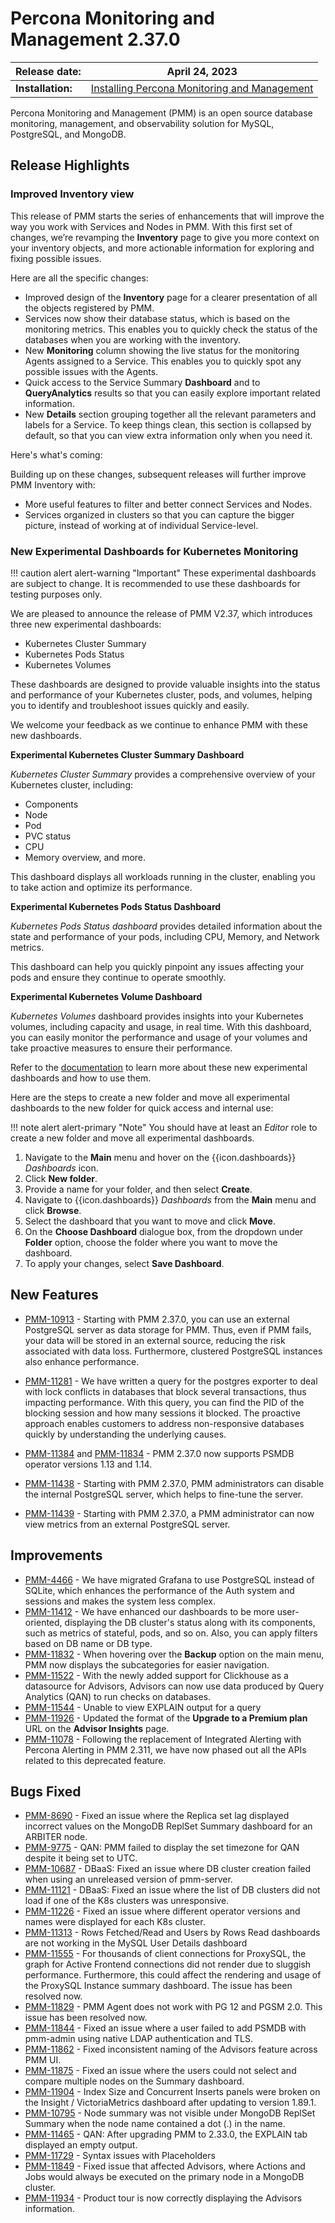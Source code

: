 # Percona Monitoring and Management 2.37.0

| **Release date:** | April 24, 2023                                                                                    |
| ----------------- | ----------------------------------------------------------------------------------------------- |
| **Installation:** | [Installing Percona Monitoring and Management](https://www.percona.com/software/pmm/quickstart) |

Percona Monitoring and Management (PMM) is an open source database monitoring, management, and observability solution for MySQL, PostgreSQL, and MongoDB.

<!---
!!! caution alert alert-warning "Important/Caution"
    Crucial points that need emphasis:

    - Important: A significant point that deserves emphasis.
    - Caution: Used to mean 'Continue with care'.
 --->


## Release Highlights


### Improved Inventory view

This release of PMM starts the series of enhancements that will improve the way you work with Services and Nodes in PMM. 
With this first set of changes, we’re revamping the **Inventory** page to give you more context on your inventory objects, and more actionable information for exploring and fixing possible issues. 

Here are all the specific changes: 

- Improved design of the **Inventory** page for a clearer presentation of all the objects registered by PMM. 
- Services now show their database status, which is based on the monitoring metrics. This enables you to quickly check the status of the databases when you are working with the inventory.  
- New **Monitoring** column showing the live status for the monitoring Agents assigned to a Service. This enables you to quickly spot any possible issues with the Agents.
- Quick access to the Service Summary **Dashboard** and to **QueryAnalytics** results so that you can easily explore important related information. 
- New **Details** section grouping together all the relevant parameters and labels for a Service. To keep things clean, this section is collapsed by default, so that you can view extra information only when you need it. 

Here's what's coming:

Building up on these changes, subsequent releases will further improve PMM Inventory with:

- More useful features to filter and better connect Services and Nodes.
- Services organized in clusters so that you can capture the bigger picture, instead of working at of individual Service-level.

### New Experimental Dashboards for Kubernetes Monitoring

!!! caution alert alert-warning "Important"
    These experimental dashboards are subject to change. It is recommended to use these dashboards for testing purposes only.

We are pleased to announce the release of PMM V2.37, which introduces three new experimental dashboards:

- Kubernetes Cluster Summary
- Kubernetes Pods Status
- Kubernetes Volumes 

These dashboards are designed to provide valuable insights into the status and performance of your Kubernetes cluster, pods, and volumes, helping you to identify and troubleshoot issues quickly and easily.

We welcome your feedback as we continue to enhance PMM with these new dashboards.

**Experimental Kubernetes Cluster Summary Dashboard**

*Kubernetes Cluster Summary* provides a comprehensive overview of your Kubernetes cluster, including:

- Components
- Node
- Pod
- PVC status
- CPU
- Memory overview, and more. 

This dashboard displays all workloads running in the cluster, enabling you to take action and optimize its performance.

**Experimental Kubernetes Pods Status Dashboard**

*Kubernetes Pods Status dashboard* provides detailed information about the state and performance of your pods, including CPU, Memory, and Network metrics. 

This dashboard can help you quickly pinpoint any issues affecting your pods and ensure they continue to operate smoothly.

**Experimental Kubernetes Volume Dashboard**

*Kubernetes Volumes* dashboard  provides insights into your Kubernetes volumes, including capacity and usage, in real time. With this dashboard, you can easily monitor the performance and usage of your volumes and take proactive measures to ensure their performance.

Refer to the [documentation]() to learn more about these new experimental dashboards and how to use them.

Here are the steps to create a new folder and move all experimental dashboards to the new folder for quick access and internal use:

!!! note alert alert-primary "Note"
    You should have at least an *Editor* role to create a new folder and move all experimental dashboards.

1.	Navigate to the **Main** menu and hover on the {{icon.dashboards}} _Dashboards_ icon.
2.	Click **New folder**.
3.	Provide a name for your folder, and then select **Create**.
4.	Navigate to {{icon.dashboards}} _Dashboards_ from the **Main** menu and click **Browse**.
5.  Select the dashboard that you want to move and click **Move**.
6.	On the **Choose Dashboard** dialogue box, from the dropdown under **Folder** option, choose the folder where you want to move the dashboard.
7.	To apply your changes, select **Save Dashboard**.


## New Features

- [PMM-10913](https://jira.percona.com/browse/PMM-10913) - Starting with PMM 2.37.0, you can use an external PostgreSQL server as data storage for PMM. Thus, even if PMM fails, your data will be stored in an external source, reducing the risk associated with data loss. Furthermore, clustered PostgreSQL instances also enhance performance.

- [PMM-11281](https://jira.percona.com/browse/PMM-11281) - We have written a query for the postgres exporter to deal with lock conflicts in databases that block several transactions, thus impacting performance. With this query, you can find the PID of the blocking session and how many sessions it blocked. The proactive approach enables customers to address non-responsive databases quickly by understanding the underlying causes.

- [PMM-11384](https://jira.percona.com/browse/PMM-11384) and [PMM-11834](https://jira.percona.com/browse/PMM-11834) - PMM 2.37.0 now supports PSMDB operator versions 1.13 and 1.14.

- [PMM-11438](https://jira.percona.com/browse/PMM-11438) - Starting with PMM 2.37.0, PMM administrators can disable the internal PostgreSQL server, which helps to fine-tune the server.

- [PMM-11439](https://jira.percona.com/browse/PMM-11439) - Starting with PMM 2.37.0, a PMM administrator can now view metrics from an external PostgreSQL server.


## Improvements

- [PMM-4466](https://jira.percona.com/browse/PMM-4466) - We have migrated Grafana to use PostgreSQL instead of SQLite, which enhances the performance of the Auth system and sessions and makes the system less complex.
- [PMM-11412](https://jira.percona.com/browse/PMM-11412) - We have enhanced our dashboards to be more user-oriented, displaying the DB cluster's status along with its components, such as metrics of stateful, pods, and so on. Also, you can apply filters based on DB name or DB type.
- [PMM-11832](https://jira.percona.com/browse/PMM-11832) - When hovering over the **Backup** option on the main menu, PMM now displays the subcategories for easier navigation.
- [PMM-11522](https://jira.percona.com/browse/PMM-11522) - With the newly added support for Clickhouse as a datasource for Advisors, Advisors can now use data produced by Query Analytics (QAN) to run checks on databases.
- [PMM-11544](https://jira.percona.com/browse/PMM-11544) - Unable to view EXPLAIN output for a query
- [PMM-11926](https://jira.percona.com/browse/PMM-11926) - Updated the format of the **Upgrade to a Premium plan** URL on the **Advisor Insights** page. 
- [PMM-11078](https://jira.percona.com/browse/PMM-11078) - Following the replacement of Integrated Alerting with Percona Alerting in PMM 2.311, we have now phased out all the APIs related to this deprecated feature.

## Bugs Fixed


- [PMM-8690](https://jira.percona.com/browse/PMM-8690) - Fixed an issue where the Replica set lag displayed incorrect values on the MongoDB ReplSet Summary dashboard for an ARBITER node.
- [PMM-9775](https://jira.percona.com/browse/PMM-9775) - QAN: PMM failed to display the set timezone for QAN despite it being set to UTC.
- [PMM-10687](https://jira.percona.com/browse/PMM-10687) - DBaaS: Fixed an issue where DB cluster creation failed when using an unreleased version of pmm-server.
- [PMM-11121](https://jira.percona.com/browse/PMM-11121) - DBaaS: Fixed an issue where the list of DB clusters did not load if one of the K8s clusters was unresponsive.
- [PMM-11226](https://jira.percona.com/browse/PMM-11226) - Fixed an issue where different operator versions and names were displayed for each K8s cluster.
- [PMM-11313](https://jira.percona.com/browse/PMM-11313) - Rows Fetched/Read and Users by Rows Read dashboards are not working in the MySQL User Details dashboard
- [PMM-11555](https://jira.percona.com/browse/PMM-11555) - For thousands of client connections for ProxySQL, the graph for Active Frontend connections did not render due to sluggish performance. Furthermore, this could affect the rendering and usage of the ProxySQL Instance summary dashboard. The issue has been resolved now.
- [PMM-11829](https://jira.percona.com/browse/PMM-11829) - PMM Agent does not work with PG 12 and PGSM 2.0. This issue has been resolved now.
- [PMM-11844](https://jira.percona.com/browse/PMM-11844) - Fixed an issue where a user failed to add PSMDB with pmm-admin using native LDAP authentication and TLS.
- [PMM-11862](https://jira.percona.com/browse/PMM-11862) - Fixed inconsistent naming of the Advisors feature across PMM UI.
- [PMM-11875](https://jira.percona.com/browse/PMM-11875) - Fixed an issue where the users could not select and compare multiple nodes on the Summary dashboard.
- [PMM-11904](https://jira.percona.com/browse/PMM-11904) - Index Size and Concurrent Inserts panels were broken on the Insight / VictoriaMetrics dashboard after updating to version 1.89.1.
- [PMM-10795](https://jira.percona.com/browse/PMM-10795) - Node summary was not visible under MongoDB ReplSet Summary when the node name contained a dot (.) in the name.
- [PMM-11465](https://jira.percona.com/browse/PMM-11465) - QAN: After upgrading PMM to 2.33.0, the EXPLAIN tab displayed an empty output.
- [PMM-11729](https://jira.percona.com/browse/PMM-11729) - Syntax issues with Placeholders
- [PMM-11849](https://jira.percona.com/browse/PMM-11849) - Fixed issue that affected Advisors, where Actions and Jobs would always be executed on the primary node in a MongoDB cluster. 
- [PMM-11934](https://jira.percona.com/browse/PMM-11934) - Product tour is now correctly displaying the Advisors information.


<!---


## Known issues

- ​List of known issues with a  comprehensive description and link to the JIRA ticket.

    Example:

    [PMM-XXXX](https://jira.percona.com/browse/PMM-XXXX) - Comprehensive description.


    **Solution**

    Description of the solution.


## Coming Soon

  Share what are the upcoming features on your roadmap to keep users excited:

- Planned item 1
- Planned item 2

--->